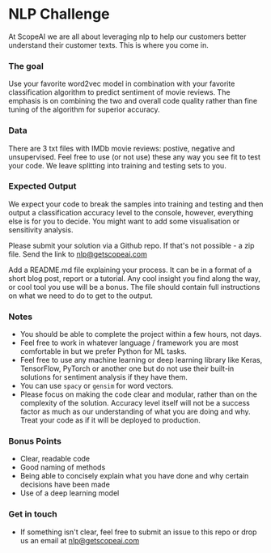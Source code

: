 # NLP Challenge

At ScopeAI we are all about leveraging nlp to help our customers better understand their customer texts. This is where you come in.

### The goal
Use your favorite word2vec model in combination with your favorite classification algorithm to predict sentiment of movie reviews. The emphasis is on combining the two and overall code quality rather than fine tuning of the algorithm for superior accuracy.

### Data
There are 3 txt files with IMDb movie reviews: postive, negative and unsupervised. Feel free to use (or not use) these any way you see fit to test your code. We leave splitting into training and testing sets to you.

### Expected Output
We expect your code to break the samples into training and testing and then output a classification accuracy level to the console, however, everything else is for you to decide. You might want to add some visualisation or sensitivity analysis.

Please submit your solution via a Github repo. If that's not possible - a zip file. Send the link to nlp@getscopeai.com

Add a README.md file explaining your process. It can be in a format of a short blog post, report or a tutorial. Any cool insight you find along the way, or cool tool you use will be a bonus. The file should contain full instructions on what we need to do to get to the output.

### Notes
* You should be able to complete the project within a few hours, not days.
* Feel free to work in whatever language / framework you are most comfortable in but we prefer Python for ML tasks.
* Feel free to use any machine learning or deep learning library like Keras, TensorFlow, PyTorch or another one but do not use their built-in solutions for sentiment analysis if they have them.
* You can use `spacy` or `gensim` for word vectors.
* Please focus on making the code clear and modular, rather than on the complexity of the solution. Accuracy level itself will not be a success factor as much as our understanding of what you are doing and why. Treat your code as if it will be deployed to production.

### Bonus Points
* Clear, readable code
* Good naming of methods
* Being able to concisely explain what you have done and why certain decisions have been made
* Use of a deep learning model

### Get in touch
* If something isn't clear, feel free to submit an issue to this repo or drop us an email at nlp@getscopeai.com
